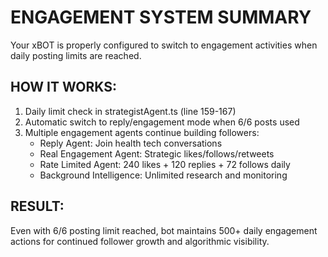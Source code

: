 # ENGAGEMENT SYSTEM SUMMARY

Your xBOT is properly configured to switch to engagement activities when daily posting limits are reached.

## HOW IT WORKS:
1. Daily limit check in strategistAgent.ts (line 159-167)
2. Automatic switch to reply/engagement mode when 6/6 posts used
3. Multiple engagement agents continue building followers:
   - Reply Agent: Join health tech conversations
   - Real Engagement Agent: Strategic likes/follows/retweets
   - Rate Limited Agent: 240 likes + 120 replies + 72 follows daily
   - Background Intelligence: Unlimited research and monitoring

## RESULT:
Even with 6/6 posting limit reached, bot maintains 500+ daily engagement actions for continued follower growth and algorithmic visibility.
